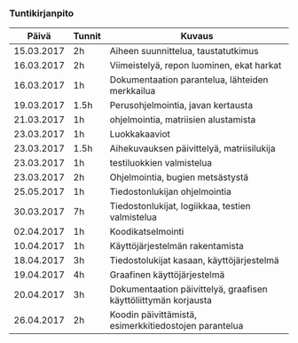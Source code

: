 ### Tuntikirjanpito
Päivä | Tunnit | Kuvaus
---------- | ----- | -----
15.03.2017 | 2h | Aiheen suunnittelua, taustatutkimus
16.03.2017 | 2h | Viimeistelyä, repon luominen, ekat harkat
16.03.2017 | 1h | Dokumentaation parantelua, lähteiden merkkailua
19.03.2017 | 1.5h | Perusohjelmointia, javan kertausta
21.03.2017 | 1h | ohjelmointia, matriisien alustamista
23.03.2017 | 1h | Luokkakaaviot
23.03.2017 | 1.5h | Aihekuvauksen päivittelyä, matriisilukija
23.03.2017 | 1h | testiluokkien valmistelua
23.03.2017 | 2h | Ohjelmointia, bugien metsästystä
25.05.2017 | 1h | Tiedostonlukijan ohjelmointia
30.03.2017 | 7h | Tiedostonlukijat, logiikkaa, testien valmistelua
02.04.2017 | 1h | Koodikatselmointi
10.04.2017 | 1h | Käyttöjärjestelmän rakentamista
18.04.2017 | 3h | Tiedostolukijat kasaan, käyttöjärjestelmä
19.04.2017 | 4h | Graafinen käyttöjärjestelmä
20.04.2017 | 3h | Dokumentaation päivittelyä, graafisen käyttöliittymän korjausta
26.04.2017 | 2h | Koodin päivittämistä, esimerkkitiedostojen parantelua
